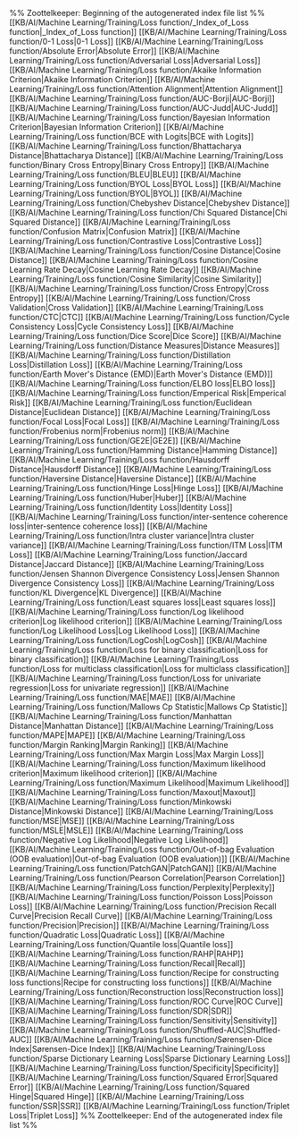 %% Zoottelkeeper: Beginning of the autogenerated index file list  %%
 [[KB/AI/Machine Learning/Training/Loss function/_Index_of_Loss function|_Index_of_Loss function]]
 [[KB/AI/Machine Learning/Training/Loss function/0-1 Loss|0-1 Loss]]
 [[KB/AI/Machine Learning/Training/Loss function/Absolute Error|Absolute Error]]
 [[KB/AI/Machine Learning/Training/Loss function/Adversarial Loss|Adversarial Loss]]
 [[KB/AI/Machine Learning/Training/Loss function/Akaike Information Criterion|Akaike Information Criterion]]
 [[KB/AI/Machine Learning/Training/Loss function/Attention Alignment|Attention Alignment]]
 [[KB/AI/Machine Learning/Training/Loss function/AUC-Borji|AUC-Borji]]
 [[KB/AI/Machine Learning/Training/Loss function/AUC-Judd|AUC-Judd]]
 [[KB/AI/Machine Learning/Training/Loss function/Bayesian Information Criterion|Bayesian Information Criterion]]
 [[KB/AI/Machine Learning/Training/Loss function/BCE with Logits|BCE with Logits]]
 [[KB/AI/Machine Learning/Training/Loss function/Bhattacharya Distance|Bhattacharya Distance]]
 [[KB/AI/Machine Learning/Training/Loss function/Binary Cross Entropy|Binary Cross Entropy]]
 [[KB/AI/Machine Learning/Training/Loss function/BLEU|BLEU]]
 [[KB/AI/Machine Learning/Training/Loss function/BYOL Loss|BYOL Loss]]
 [[KB/AI/Machine Learning/Training/Loss function/BYOL|BYOL]]
 [[KB/AI/Machine Learning/Training/Loss function/Chebyshev Distance|Chebyshev Distance]]
 [[KB/AI/Machine Learning/Training/Loss function/Chi Squared Distance|Chi Squared Distance]]
 [[KB/AI/Machine Learning/Training/Loss function/Confusion Matrix|Confusion Matrix]]
 [[KB/AI/Machine Learning/Training/Loss function/Contrastive Loss|Contrastive Loss]]
 [[KB/AI/Machine Learning/Training/Loss function/Cosine Distance|Cosine Distance]]
 [[KB/AI/Machine Learning/Training/Loss function/Cosine Learning Rate Decay|Cosine Learning Rate Decay]]
 [[KB/AI/Machine Learning/Training/Loss function/Cosine Similarity|Cosine Similarity]]
 [[KB/AI/Machine Learning/Training/Loss function/Cross Entropy|Cross Entropy]]
 [[KB/AI/Machine Learning/Training/Loss function/Cross Validation|Cross Validation]]
 [[KB/AI/Machine Learning/Training/Loss function/CTC|CTC]]
 [[KB/AI/Machine Learning/Training/Loss function/Cycle Consistency Loss|Cycle Consistency Loss]]
 [[KB/AI/Machine Learning/Training/Loss function/Dice Score|Dice Score]]
 [[KB/AI/Machine Learning/Training/Loss function/Distance Measures|Distance Measures]]
 [[KB/AI/Machine Learning/Training/Loss function/Distillation Loss|Distillation Loss]]
 [[KB/AI/Machine Learning/Training/Loss function/Earth Mover's Distance (EMD)|Earth Mover's Distance (EMD)]]
 [[KB/AI/Machine Learning/Training/Loss function/ELBO loss|ELBO loss]]
 [[KB/AI/Machine Learning/Training/Loss function/Emperical Risk|Emperical Risk]]
 [[KB/AI/Machine Learning/Training/Loss function/Euclidean Distance|Euclidean Distance]]
 [[KB/AI/Machine Learning/Training/Loss function/Focal Loss|Focal Loss]]
 [[KB/AI/Machine Learning/Training/Loss function/Frobenius norm|Frobenius norm]]
 [[KB/AI/Machine Learning/Training/Loss function/GE2E|GE2E]]
 [[KB/AI/Machine Learning/Training/Loss function/Hamming Distance|Hamming Distance]]
 [[KB/AI/Machine Learning/Training/Loss function/Hausdorff Distance|Hausdorff Distance]]
 [[KB/AI/Machine Learning/Training/Loss function/Haversine Distance|Haversine Distance]]
 [[KB/AI/Machine Learning/Training/Loss function/Hinge Loss|Hinge Loss]]
 [[KB/AI/Machine Learning/Training/Loss function/Huber|Huber]]
 [[KB/AI/Machine Learning/Training/Loss function/Identity Loss|Identity Loss]]
 [[KB/AI/Machine Learning/Training/Loss function/inter-sentence coherence loss|inter-sentence coherence loss]]
 [[KB/AI/Machine Learning/Training/Loss function/Intra cluster variance|Intra cluster variance]]
 [[KB/AI/Machine Learning/Training/Loss function/ITM Loss|ITM Loss]]
 [[KB/AI/Machine Learning/Training/Loss function/Jaccard Distance|Jaccard Distance]]
 [[KB/AI/Machine Learning/Training/Loss function/Jensen Shannon Divergence Consistency Loss|Jensen Shannon Divergence Consistency Loss]]
 [[KB/AI/Machine Learning/Training/Loss function/KL Divergence|KL Divergence]]
 [[KB/AI/Machine Learning/Training/Loss function/Least squares loss|Least squares loss]]
 [[KB/AI/Machine Learning/Training/Loss function/Log likelihood criterion|Log likelihood criterion]]
 [[KB/AI/Machine Learning/Training/Loss function/Log Likelihood Loss|Log Likelihood Loss]]
 [[KB/AI/Machine Learning/Training/Loss function/LogCosh|LogCosh]]
 [[KB/AI/Machine Learning/Training/Loss function/Loss for binary classification|Loss for binary classification]]
 [[KB/AI/Machine Learning/Training/Loss function/Loss for multiclass classification|Loss for multiclass classification]]
 [[KB/AI/Machine Learning/Training/Loss function/Loss for univariate regression|Loss for univariate regression]]
 [[KB/AI/Machine Learning/Training/Loss function/MAE|MAE]]
 [[KB/AI/Machine Learning/Training/Loss function/Mallows Cp Statistic|Mallows Cp Statistic]]
 [[KB/AI/Machine Learning/Training/Loss function/Manhattan Distance|Manhattan Distance]]
 [[KB/AI/Machine Learning/Training/Loss function/MAPE|MAPE]]
 [[KB/AI/Machine Learning/Training/Loss function/Margin Ranking|Margin Ranking]]
 [[KB/AI/Machine Learning/Training/Loss function/Max Margin Loss|Max Margin Loss]]
 [[KB/AI/Machine Learning/Training/Loss function/Maximum likelihood criterion|Maximum likelihood criterion]]
 [[KB/AI/Machine Learning/Training/Loss function/Maximum Likelihood|Maximum Likelihood]]
 [[KB/AI/Machine Learning/Training/Loss function/Maxout|Maxout]]
 [[KB/AI/Machine Learning/Training/Loss function/Minkowski Distance|Minkowski Distance]]
 [[KB/AI/Machine Learning/Training/Loss function/MSE|MSE]]
 [[KB/AI/Machine Learning/Training/Loss function/MSLE|MSLE]]
 [[KB/AI/Machine Learning/Training/Loss function/Negative Log Likelihood|Negative Log Likelihood]]
 [[KB/AI/Machine Learning/Training/Loss function/Out-of-bag Evaluation (OOB evaluation)|Out-of-bag Evaluation (OOB evaluation)]]
 [[KB/AI/Machine Learning/Training/Loss function/PatchGAN|PatchGAN]]
 [[KB/AI/Machine Learning/Training/Loss function/Pearson Correlation|Pearson Correlation]]
 [[KB/AI/Machine Learning/Training/Loss function/Perplexity|Perplexity]]
 [[KB/AI/Machine Learning/Training/Loss function/Poisson Loss|Poisson Loss]]
 [[KB/AI/Machine Learning/Training/Loss function/Precision Recall Curve|Precision Recall Curve]]
 [[KB/AI/Machine Learning/Training/Loss function/Precision|Precision]]
 [[KB/AI/Machine Learning/Training/Loss function/Quadratic Loss|Quadratic Loss]]
 [[KB/AI/Machine Learning/Training/Loss function/Quantile loss|Quantile loss]]
 [[KB/AI/Machine Learning/Training/Loss function/RAHP|RAHP]]
 [[KB/AI/Machine Learning/Training/Loss function/Recall|Recall]]
 [[KB/AI/Machine Learning/Training/Loss function/Recipe for constructing loss functions|Recipe for constructing loss functions]]
 [[KB/AI/Machine Learning/Training/Loss function/Reconstruction loss|Reconstruction loss]]
 [[KB/AI/Machine Learning/Training/Loss function/ROC Curve|ROC Curve]]
 [[KB/AI/Machine Learning/Training/Loss function/SDR|SDR]]
 [[KB/AI/Machine Learning/Training/Loss function/Sensitivity|Sensitivity]]
 [[KB/AI/Machine Learning/Training/Loss function/Shuffled-AUC|Shuffled-AUC]]
 [[KB/AI/Machine Learning/Training/Loss function/Sørensen-Dice Index|Sørensen-Dice Index]]
 [[KB/AI/Machine Learning/Training/Loss function/Sparse Dictionary Learning Loss|Sparse Dictionary Learning Loss]]
 [[KB/AI/Machine Learning/Training/Loss function/Specificity|Specificity]]
 [[KB/AI/Machine Learning/Training/Loss function/Squared Error|Squared Error]]
 [[KB/AI/Machine Learning/Training/Loss function/Squared Hinge|Squared Hinge]]
 [[KB/AI/Machine Learning/Training/Loss function/SSR|SSR]]
 [[KB/AI/Machine Learning/Training/Loss function/Triplet Loss|Triplet Loss]]
%% Zoottelkeeper: End of the autogenerated index file list  %%
